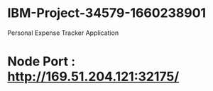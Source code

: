 # IBM-Project-34579-1660238901
Personal Expense Tracker Application

# Node Port : http://169.51.204.121:32175/
